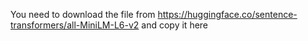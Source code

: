 You need to download the file from https://huggingface.co/sentence-transformers/all-MiniLM-L6-v2 and copy it here
